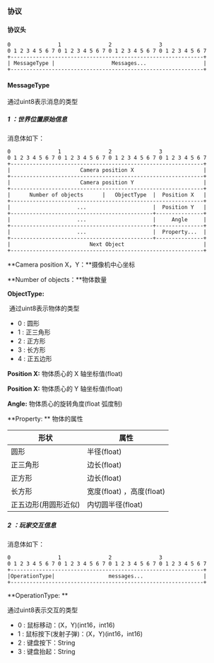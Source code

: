 ### 协议
#### 协议头

```
0               1               2               3
0 1 2 3 4 5 6 7 0 1 2 3 4 5 6 7 0 1 2 3 4 5 6 7 0 1 2 3 4 5 6 7
+-------------------------------------------------------------+
| MessageType |                  Messages...                  |
+-------------------------------------------------------------+

```

#### MessageType

通过uint8表示消息的类型

##### 1 ：世界位置原始信息

消息体如下：

```
0               1               2               3
0 1 2 3 4 5 6 7 0 1 2 3 4 5 6 7 0 1 2 3 4 5 6 7 0 1 2 3 4 5 6 7
+-------------------------------------------------------------+
|                      Camera position X                      |
+-------------------------------------------------------------+
|                      Camera position Y                      |
+-------------------------------------------------------------+
|      Number of objects      |   ObjectType  |  Position X   |
+-------------------------------------------------------------+
|                     ...                     |  Position Y   |
+---------------------------------------------+---------------+
|                     ...                     |     Angle     |
+---------------------------------------------+---------------+
|                     ...                     |  Property...  |
+---------------------------------------------+---------------+
|                         Next Object                         |
+-------------------------------------------------------------+
```

**Camera position X，Y：**摄像机中心坐标

**Number of objects：**物体数量  

**ObjectType:**

​	通过uint8表示物体的类型

  - 0 : 圆形
  - 1 : 正三角形
  - 2 : 正方形
  - 3 : 长方形
  - 4 : 正五边形

  **Position X:** 物体质心的 X 轴坐标值(float)

  **Position X:** 物体质心的 Y 轴坐标值(float)

  **Angle:** 物体质心的旋转角度(float 弧度制)

  **Property: **  物体的属性	

| 形状                 | 属性                      |
| -------------------- | ------------------------- |
| 圆形                 | 半径(float)               |
| 正三角形             | 边长(float)               |
| 正方形               | 边长(float)               |
| 长方形               | 宽度(float) ，高度(float) |
| 正五边形(用圆形近似) | 内切圆半径(float)         |

##### 2 ：玩家交互信息

消息体如下：

```
0               1               2               3
0 1 2 3 4 5 6 7 0 1 2 3 4 5 6 7 0 1 2 3 4 5 6 7 0 1 2 3 4 5 6 7
+-------------------------------------------------------------+
|OperationType|                 messages...                   |
+-------------------------------------------------------------+
```
**OperationType: **

通过uint8表示交互的类型

- 0 : 鼠标移动：(X，Y)(int16，int16)
- 1 : 鼠标按下(发射子弹)：(X，Y)(int16，int16)
- 2 : 键盘按下：String
- 3 : 键盘抬起：String